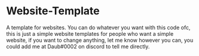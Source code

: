 # Website-Template
A template for websites.
You can do whatever you want with this code ofc, this is just a simple website templates for people who want a simple website, if you want to change anything, 
let me know however you can, you could add me at Daub#0002 on discord to tell me directly.
